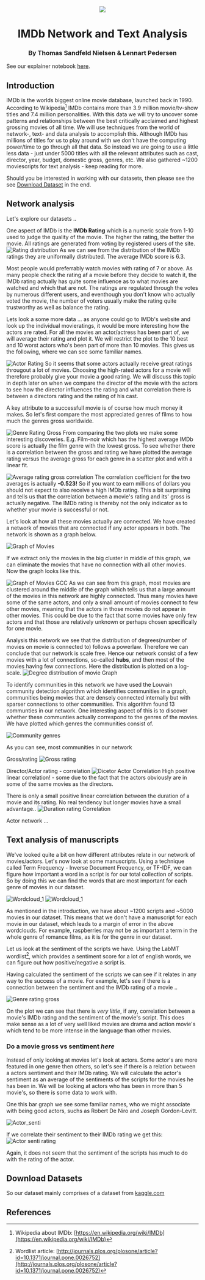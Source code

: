 
<div id="container">
	<center>
    	<img src="./images/IMDb.ico"/>
    </center>
</div>

<center>
<h1> IMDb Network and Text Analysis </h1>
<h3> By Thomas Sandfeld Nielsen & Lennart Pedersen </h3>
</center>

See our explainer notebook [here](http://nbviewer.jupyter.org/github/TSandfeld/02805_imdb.github.io/blob/gh-pages/Assignment%20B.ipynb).

## Introduction
IMDb is the worlds biggest online movie database, launched back in 1990. According to Wikipedia[^wiki] IMDb contains more than 3.9 million movie/tv-show titles and 7.4 million personalities. With this data we will try to uncover some patterns and relationships between the best critically acclaimed and highest grossing movies of all time. We will use techniques from the world of network-, text- and data analysis to accomplish this.
Although IMDb has millions of titles for us to play around with we don't have the computing power/time to go through all that data. So instead we are going to use a little less data - just under 5000 titles with all the relevant attributes such as cast, director, year, budget, domestic gross, genres, etc. We also gathered ~1200 moviescripts for text analysis - keep reading for more. 

Should you be interested in working with our datasets, then please see the see [Download Dataset](#download-sets) in the end.

## Network analysis
Let's explore our datasets .. 

One aspect of IMDb is the **IMDb Rating** which is a numeric scale from 1-10 used to judge the quality of the movie. The higher the rating, the better the movie.
All ratings are generated from voting by registered users of the site. 
![Rating distribution](./images/rating_distribution.png)
As we can see from the distribution of the IMDb ratings they are uniformally distributed. The average IMDb score is 6.3. 

Most people would preferrably watch movies with rating of 7 or above. As many people check the rating af a movie before they decide to watch it, the IMDb rating actually has quite some influence as to what movies are watched and which that are not. The ratings are regulated through the votes by numerous different users, and eventhough you don't know who actually voted the movie, the number of voters usually make the rating quite trustworthy as well as balance the rating.

Lets look a some more data ... as anyone could go to IMDb's website and look up the individual movieratings, it would be more interesting how the actors are rated.
For all the movies an actor/actress has been part of, we will average their rating and plot it. We will restrict the plot to the 10 best and 10 worst actors who's been part of more than 10 movies. This gives us the following, where we can see some familiar names.

![Actor Rating](./images/Actor_rating.png)
So it seems that some actors actually receive great ratings througout a lot of movies. Choosing the high-rated actors for a movie will therefore probably give your movie a good rating. We will discuss this topic in depth later on when we compare the director of the movie with the actors to see how the director influences the rating and what correlation there is between a directors rating and the rating of his cast.


A key attribute to a successfull movie is of course how much money it makes. So let's first compare the most appreciated genres of films to how much the genres gross worldwide.

![Genre Rating Gross](./images/Genre_rating_gross.png)
From comparing the two plots we make some interesting discoveries. E.g. Film-noir which has the highest average IMDb score is actually the film genre with the lowest gross. To see whether there is a correlation between the gross and rating we have plotted the average rating versus the average gross for each genre in a scatter plot and with a linear fit.

![Average rating gross correlation](./images/genre_rating_gross_avg_scat.png)
The correlation coefficient for the two averages is actually **-0.523!**
So if you want to earn millions of dollars you should not expect to also receive a high IMDb rating. This a bit surprising and tells us that the correlation between a movie's rating and its' gross is actually negative. The IMDb rating is thereby not the only indicator as to whether your movie is successful or not. 

Let's look at how all these movies actually are connected. We have created a network of movies that are connected if any actor appears in both. The network is shown as a graph below.

![Graph of Movies](./images/graph_all_nodes_movies.png)

If we extract only the movies in the big cluster in middle of this graph, we can eliminate the movies that have no connection with all other movies. Now the graph looks like this.

![Graph of Movies GCC](./images/graph_GCC_movies.png)
As we can see from this graph, most movies are clustered around the middle of the graph which tells us that a large amount of the movies in this network are highly connected. Thus many movies have some of the same actors, and only a small amount of movies connect to few other movies, meaning that the actors in those movies do not appear in other movies. This could be due to the fact that some movies have only few actors and that those are relatively unknown or perhaps chosen specifically for one movie.

Analysis this network we see that the distribution of degrees(number of movies on movie is connected to) follows a powerlaw. Therefore we can conclude that our network is scale free. Hence our network consist of a few movies with a lot of connections, so-called **hubs**, and then most of the movies having few connections.
Here the distribution is plotted on a log-scale.
![Degree distribution of movie Graph](./images/movie_graph_degree_distribution.png)

To identify communities in this network we have used the Louvain community detection algorithm which identifies communities in a graph, communities being movies that are densely connected internally but with sparser connections to other communities. This algorithm found 13 communties in our network. One interesting aspect of this is to discover whether these communties actually correspond to the genres of the movies. We have plotted which genres the communities consist of.

![Community genres](./images/genre_com_piecharts.png)

As you can see, most communities in our network

Gross/rating
![Gross rating](./images/Movie_rating_gross.png)

Director/Actor rating - correlation
![Dicetor Actor Correlation](./images/Director_r_cast_r_scat.png)
High positive linear correlation! - some due to the fact that the actors obviously are in some of the same movies as the directors. 

There is only a small positive linear correlation between the duration of a movie and its rating. No real tendency but longer movies have a small advantage..
![Duration rating Correlation](./images/corr_duration_rating_scatter.png)

Actor network
...



## Text analysis of manuscripts
We've looked quite a bit on how different attributes relate in our network of movies/actors. Let's now look at some manuscripts. 
Using a technique called Term Frequency - Inverse Document Frequency, or TF-IDF, we can figure how important a word in a script is for our total collection of scripts. So by doing this we can find the words that are most important for each genre of movies in our dataset.

![Wordcloud_1](./images/genre_wordcloud_1.png)
![Wordcloud_1](./images/genre_wordcloud_2.png)

As mentioned in the introduction, we have about ~1200 scripts and ~5000 movies in our dataset. This means that we don't have a manuscript for each movie in our dataset, which leads to a margin of error in the above wordclouds. For example, raspberries may not be as important a term in the whole genre of romance films, as it is for the genre in our dataset.

Let us look at the sentiment of the scripts we have. Using the LabMT wordlist[^labmt], which provides a sentiment score for a lot of english words, we can figure out how positive/negative a script is.

Having calculated the sentiment of the scripts we can see if it relates in any way to the success of a movie. For example, let's see if there is a connection between the sentiment and the IMDb rating of a movie ..  

![Genre rating gross](./images/Movie_rating_senti.png)

On the plot we can see that there is *very little*, if any, correlation between a movie's IMDb rating and the sentiment of the movie's script. This does make sense as a lot of very well liked movies are drama and action movie's which tend to be more intense in the language than other movies.

### Do a movie gross vs sentiment *here*

Instead of only looking at movies let's look at actors. Some actor's are more featured in one genre then others, so let's see if there is a relation between a actors sentiment and their IMDb rating. We will calculate the actor's sentiment as an average of the sentiments of the scripts for the movies he has been in. We will be looking at actors who has been in more than 5 movie's, so there is some data to work with. 

One this bar graph we see some familiar names, who we might associate with being good actors, suchs as Robert De Niro and Joseph Gordon-Levitt.

![Actor_senti](./images/Actor_senti_10.png)

If we correlate their sentiment to their IMDb rating we get this:
![Actor senti rating](./images/Actor_senti_imdb_rating.png)

Again, it does not seem that the sentiment of the scripts has much to do with the rating of the actor.

## <a name="download-sets"></a> Download Datasets
So our dataset mainly comprises of a dataset from [kaggle.com](https://www.kaggle.com/deepmatrix/imdb-5000-movie-dataset)

## References

[^wiki]: Wikipedia about IMDb: [https://en.wikipedia.org/wiki/IMDb](https://en.wikipedia.org/wiki/IMDb)

[^labmt]: Wordlist article: [http://journals.plos.org/plosone/article?id=10.1371/journal.pone.0026752](http://journals.plos.org/plosone/article?id=10.1371/journal.pone.0026752)